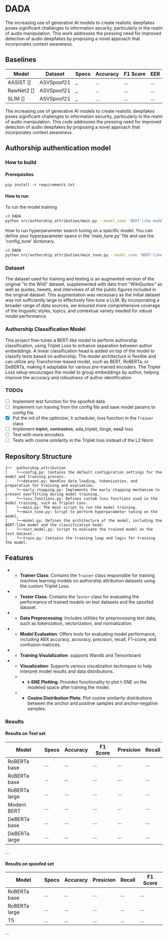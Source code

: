 # DADA

The increasing use of generative AI models to create realistic deepfakes poses significant challenges to information security, particularly in the realm of audio manipulation. This work addresses the pressing need for improved detection of audio deepfakes by proposing a novel approach that incorporates context awareness. 


## Baselines

| Model      | Dataset    | Specs | Accuracy | F1 Score | EER |
| ---------- | ---------- | ----- | -------- | -------- | --- |
| AASIST []  | ASVSpoof21 | _     | ...      | ...      | ... |
| RawNet2 [] | ASVSpoof21 | _     | ...      | ...      | ... |
| SLIM []    | ASVSpoof21 | _     | ...      | ...      | ... |
The increasing use of generative AI models to create realistic deepfakes poses significant challenges to information security, particularly in the realm of audio manipulation. This code addresses the pressing need for improved detection of audio deepfakes by proposing a novel approach that incorporates context awareness. 

## Authorship authentication model 
### How to build 
#### Prerequisites
`pip install -r requirements.txt`
#### How to run 
To run the model training
```bash
cd DADA
python src/authorship_attribution/main.py --model_name 'BERT-like model'
``` 
How to run hyperparameter search tuning on a specific model.
You can define your hyperparameter space in the 'main_tune.py' file and use the 'config_tune' dictionary.
```bash
cd DADA
python src/authorship_attribution/main_tune.py --model_name 'BERT-like model'
``` 
### Dataset 
The dataset used for training and testing is an augmented version of the original "In the Wild" dataset, supplemented with data from "WikiQuotes" as well as quotes, tweets, and interviews of all the public figures included in the original dataset. This augmentation was necessary as the initial dataset was not sufficiently large to effectively fine-tune a LLM. By incorporating a broader range of data sources, we ensured more comprehensive coverage of the linguistic styles, topics, and contextual variety needed for robust model performance. 
### Authorship Classification Model
This project fine-tunes a BERT-like model to perform authorship classification, using Triplet Loss to enhance separation between author embeddings. A linear classification head is added on top of the model to classify texts based on authorship. The model architecture is flexible and can utilize any Transformer-based model, such as BERT, RoBERTa, or DeBERTa, making it adaptable for various pre-trained encoders. The Triplet Loss setup encourages the model to group embeddings by author, helping improve the accuracy and robustness of author identification.
### TODOs

- [ ] Implement test function for the spoofed data.
- [ ] Implement run training from the config file and save model params to config file.
- [x] Put the init of the optimizer, lr scheduler, loss function in the `Trainer` class
- [ ] Implement ~~triplet~~, ~~contrastive~~, ada_triplet, hinge, ~~cos2~~ loss
- [ ] Test with more encoders 
- [ ] Tests with cosine similarity in the Triplet loss instead of the L2 Norm 

## Repository Structure
  ```
 ├──  authorship_attribution
 │    └──config.py: Contains the default configuration settings for the model and training process.
 │    └──dataset.py: Handles data loading, tokenization, and preparation for training and evaluation.
 │    └──early_stopping.py: Implements the early stopping mechanism to prevent overfitting during model training.
 │    └──loss_functions.py: Defines custom loss functions used in the model training, such as Triplet Loss.
 │    └──main.py: The main script to run the model training.
 │    └──main_tune.py: Script to perform hyperparameter tuning on the model.
 │    └──model.py: Defines the architecture of the model, including the BERT-like model and the classification head.
 │    └──test_model.py: Script to evaluate the trained model on the test dataset.
 │    └──train.py: Contains the training loop and logic for training the model.
  ```

## Features
 * - **Trainer Class**: Contains the `Trainer` class responsible for training machine learning models on authorship attribution datasets using the custom Triplet Loss.
 * - **Tester Class**: Contains the `Tester` class for evaluating the performance of trained models on test datasets and the spoofed dataset.
 * - **Data Preprocessing**: Includes utilities for preprocessing text data, such as tokenization, vectorization, and normalization.
 * - **Model Evaluation**: Offers tools for evaluating model performance, including ABX accuracy, accuracy, precision, recall, F1-score, and confusion matrices.
 * - **Training Visulalization**: supports Wandb and Tensorboard
 * - **Visualization**: Supports various visualization techniques to help interpret model results and data distributions.
    * - **t-SNE Plotting**: Provides functionality to plot t-SNE on the modeled space after training the model.
    * - **Cosine Distribution Plots**: Plot cosine similarity distributions between the anchor and positive samples and anchor-negative samples.

### Results
#### Results on Test set
| Model  | Specs  | Accuracy | F1 Score | Presicion | Recall | 
| ------------- | ------------- |  ------------- | ------------- | ------------- |  ------------- |
| RoBERTa  base  | ...  | ...  | ...  | ...  | ...  | 
| RoBERTa  base  | ...  | ...  | ...  | ...  | ...  | 
| RoBERTa large | ...  | ...  | ...  | ...  | ... |
| Modern BERT | ...  | ...  | ...  | ...  | ... |
| DeBERTa base | ...  | ...  | ...  | ...  | ... |
| DeBERTa large | ...  | ...  | ...  | ...  | ... |
...

#### Results on spoofed set
| Model  | Specs  | Accuracy |  Presicion | Recall | F1 Score |
| ------------- | ------------- |  ------------- | ------------- | ------------- |  ------------- |
| RoBERTa  base  | ...  | ...  | ...  | ...  | ...  | 
| RoBERTa large | ...  | ...  | ...  | ...  | ... |
| T5 | ...  | ...  | ...  | ...  | ... |
...

